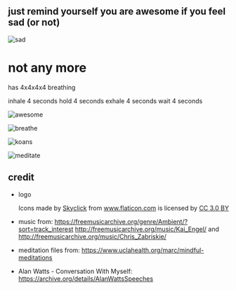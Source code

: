 ## just remind yourself you are awesome if you feel sad (or not)

![sad](./why.jpg)

# not any more

has 4x4x4x4 breathing

inhale 4 seconds
hold 4 seconds
exhale 4 seconds
wait 4 seconds

![awesome](./readme/awesome.png)

![breathe](./readme/breathe.png)

![koans](./readme/koans.png)

![meditate](./readme/meditate.png)




## credit

* logo <div>Icons made by <a href="https://www.flaticon.com/authors/skyclick" title="Skyclick">Skyclick</a> from <a href="https://www.flaticon.com/" title="Flaticon">www.flaticon.com</a> is licensed by <a href="http://creativecommons.org/licenses/by/3.0/" title="Creative Commons BY 3.0" target="_blank">CC 3.0 BY</a></div>

* music from: https://freemusicarchive.org/genre/Ambient/?sort=track_interest http://freemusicarchive.org/music/Kai_Engel/ and http://freemusicarchive.org/music/Chris_Zabriskie/
* meditation files from: https://www.uclahealth.org/marc/mindful-meditations
* Alan Watts - Conversation With Myself: https://archive.org/details/AlanWattsSpeeches

